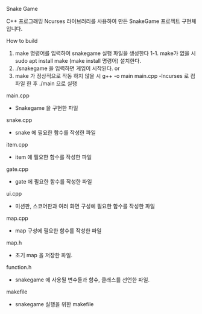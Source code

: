 Snake Game

C++ 프로그래밍 Ncurses 라이브러리를 사용하여 만든 SnakeGame 프로젝트 구현체 입니다.

How to build

1. make 명령어를 입력하여 snakegame 실행 파일을 생성한다
1-1. make가 없을 시 sudo apt install make (make install 명령어) 설치한다.
2. ./snakegame 을 입력하면 게임이 시작된다.
or
1. make 가 정상적으로 작동 하지 않을 시 g++ -o main main.cpp -lncurses 로 컴파일 한
후 ./main 으로 실행

main.cpp
- Snakegame 을 구현한 파일
  
snake.cpp
- snake 에 필요한 함수를 작성한 파일
  
item.cpp
- item 에 필요한 함수를 작성한 파일
  
gate.cpp
- gate 에 필요한 함수를 작성한 파일
  
ui.cpp
- 미션판, 스코어판과 여러 화면 구성에 필요한 함수를 작성한 파일
  
map.cpp
- map 구성에 필요한 함수를 작성한 파일
  
map.h
- 초기 map 을 저장한 파일.
  
function.h
- snakegame 에 사용될 변수들과 함수, 클래스를 선언한 파일.
  
makefile
- snakegame 실행을 위한 makefile


